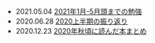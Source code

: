 - 2021.05.04 [2021年1月-5月頭までの勉強](https://billyio.github.io/blog/2021年1月-5月頭までの勉強)
- 2020.06.28 [2020上半期の振り返り](https://billyio.github.io/blog/2020上半期の振り返り)
- 2020.12.23 [2020年秋頃に読んだ本まとめ](https://billyio.github.io/blog/2020年秋頃に読んだ本まとめ)
